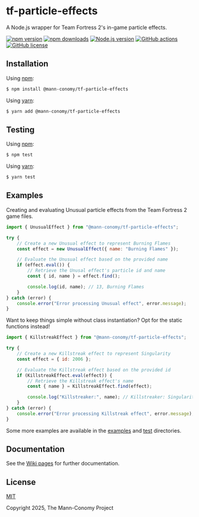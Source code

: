 # tf-particle-effects

A Node.js wrapper for Team Fortress 2's in-game particle effects.

[![npm version](https://img.shields.io/npm/v/@mann-conomy/tf-particle-effects?style=flat-square&logo=npm)](https://npmjs.com/package/@mann-conomy/tf-particle-effects)
[![npm downloads](https://img.shields.io/npm/d18m/@mann-conomy/tf-particle-effects?style=flat-square&logo=npm)](https://npmjs.com/package/@mann-conomy/tf-particle-effects)
[![Node.js version](https://img.shields.io/node/v/@mann-conomy/tf-particle-effects?style=flat-square&logo=nodedotjs)](https://nodejs.org/en/about/releases/)
[![GitHub actions](https://img.shields.io/github/actions/workflow/status/Mann-Conomy/tf-particle-effects/test.yml?branch=main&style=flat-square&logo=github&label=test)](https://github.com/Mann-Conomy/tf-particle-effects/blob/main/.github/workflows/test.yml)
[![GitHub license](https://img.shields.io/github/license/Mann-Conomy/tf-particle-effects?style=flat-square&logo=github)](https://github.com/Mann-Conomy/tf-particle-effects/blob/main/LICENSE)

## Installation

Using [npm](https://www.npmjs.com/package/@mann-conomy/tf-particle-effects):

```bash
$ npm install @mann-conomy/tf-particle-effects
```

Using [yarn](https://yarnpkg.com/package/@mann-conomy/tf-particle-effects):

```bash
$ yarn add @mann-conomy/tf-particle-effects
```

## Testing

Using [npm](https://docs.npmjs.com/cli/v8/commands/npm-run-script):
```bash
$ npm test
```

Using [yarn](https://classic.yarnpkg.com/lang/en/docs/cli/run/):
```bash
$ yarn test
```

## Examples

Creating and evaluating Unusual particle effects from the Team Fortress 2 game files.

```js
import { UnusualEffect } from "@mann-conomy/tf-particle-effects";

try {
    // Create a new Unusual effect to represent Burning Flames
    const effect = new UnusualEffect({ name: "Burning Flames" });

    // Evaluate the Unusual effect based on the provided name
    if (effect.eval()) {
        // Retrieve the Unusal effect's particle id and name
        const { id, name } = effect.find();

        console.log(id, name); // 13, Burning Flames
    }
} catch (error) {
    console.error("Error processing Unusual effect", error.message);
}
```

Want to keep things simple without class instantiation? Opt for the static functions instead!

```js
import { KillstreakEffect } from "@mann-conomy/tf-particle-effects";

try {
    // Create a new Killstreak effect to represent Singularity
    const effect = { id: 2006 };

    // Evaluate the Killstreak effect based on the provided id
    if (KillstreakEffect.eval(effect)) {
        // Retrieve the Killstreak effect's name
        const { name } = KillstreakEffect.find(effect);

        console.log("Killstreaker:", name); // Killstreaker: Singularity
    }
} catch (error) {
    console.error("Error processing Killstreak effect", error.message);
}
```

Some more examples are available in the [examples](https://github.com/Mann-Conomy/tf-particle-effects/tree/main/examples) and [test](https://github.com/Mann-Conomy/tf-particle-effects/tree/main/test) directories.

## Documentation

See the [Wiki pages](https://github.com/Mann-Conomy/tf-particle-effects/wiki) for further documentation.

## License

[MIT](LICENSE)

Copyright 2025, The Mann-Conomy Project
